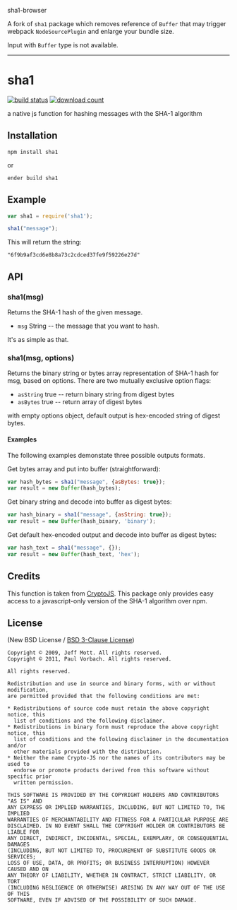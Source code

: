 sha1-browser

A fork of `sha1` package which removes reference of `Buffer` that may trigger webpack `NodeSourcePlugin` and enlarge your bundle size.

Input with `Buffer` type is not available.

---

sha1
====

[![build status](https://secure.travis-ci.org/pvorb/node-sha1.png)](http://travis-ci.org/pvorb/node-sha1) [![download count](https://img.shields.io/npm/dt/sha1.svg)](http://npm-stat.com/charts.html?package=sha1)

a native js function for hashing messages with the SHA-1 algorithm


Installation
------------

    npm install sha1

or

    ender build sha1


Example
-------

~~~ javascript
var sha1 = require('sha1');

sha1("message");
~~~

This will return the string:

    "6f9b9af3cd6e8b8a73c2cdced37fe9f59226e27d"


API
---

### sha1(msg)

Returns the SHA-1 hash of the given message.

  * `msg` String -- the message that you want to hash.

It's as simple as that.

### sha1(msg, options)

Returns the binary string or bytes array representation of SHA-1 hash for msg, based on options. There are two mutually exclusive option flags:

* `asString` true -- return binary string from digest bytes
* `asBytes` true -- return array of digest bytes

with empty options object, default output is hex-encoded string of digest bytes.

#### Examples

The following examples demonstate three possible outputs formats.

Get bytes array and put into buffer (straightforward):
~~~ javascript
var hash_bytes = sha1("message", {asBytes: true});
var result = new Buffer(hash_bytes);
~~~

Get binary string and decode into buffer as digest bytes: 
~~~ javascript
var hash_binary = sha1("message", {asString: true});
var result = new Buffer(hash_binary, 'binary');
~~~

Get default hex-encoded output and decode into buffer as digest bytes:
~~~ javascript
var hash_text = sha1("message", {});
var result = new Buffer(hash_text, 'hex');
~~~


Credits
-------

This function is taken from [CryptoJS](http://code.google.com/p/crypto-js/).
This package only provides easy access to a javascript-only version of the SHA-1
algorithm over npm.


License
-------

(New BSD License /
[BSD 3-Clause License](http://opensource.org/licenses/BSD-3-Clause))

~~~
Copyright © 2009, Jeff Mott. All rights reserved.
Copyright © 2011, Paul Vorbach. All rights reserved.

All rights reserved.

Redistribution and use in source and binary forms, with or without modification,
are permitted provided that the following conditions are met:

* Redistributions of source code must retain the above copyright notice, this
  list of conditions and the following disclaimer.
* Redistributions in binary form must reproduce the above copyright notice, this
  list of conditions and the following disclaimer in the documentation and/or
  other materials provided with the distribution.
* Neither the name Crypto-JS nor the names of its contributors may be used to
  endorse or promote products derived from this software without specific prior
  written permission.

THIS SOFTWARE IS PROVIDED BY THE COPYRIGHT HOLDERS AND CONTRIBUTORS "AS IS" AND
ANY EXPRESS OR IMPLIED WARRANTIES, INCLUDING, BUT NOT LIMITED TO, THE IMPLIED
WARRANTIES OF MERCHANTABILITY AND FITNESS FOR A PARTICULAR PURPOSE ARE
DISCLAIMED. IN NO EVENT SHALL THE COPYRIGHT HOLDER OR CONTRIBUTORS BE LIABLE FOR
ANY DIRECT, INDIRECT, INCIDENTAL, SPECIAL, EXEMPLARY, OR CONSEQUENTIAL DAMAGES
(INCLUDING, BUT NOT LIMITED TO, PROCUREMENT OF SUBSTITUTE GOODS OR SERVICES;
LOSS OF USE, DATA, OR PROFITS; OR BUSINESS INTERRUPTION) HOWEVER CAUSED AND ON
ANY THEORY OF LIABILITY, WHETHER IN CONTRACT, STRICT LIABILITY, OR TORT
(INCLUDING NEGLIGENCE OR OTHERWISE) ARISING IN ANY WAY OUT OF THE USE OF THIS
SOFTWARE, EVEN IF ADVISED OF THE POSSIBILITY OF SUCH DAMAGE.
~~~
